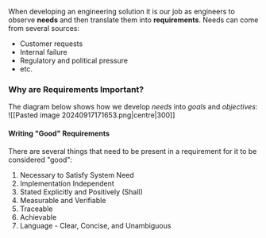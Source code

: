 When developing an engineering solution it is our job as engineers to observe **needs** and then translate them into **requirements**.
Needs can come from several sources:
- Customer requests
- Internal failure
- Regulatory and political pressure
- etc.
### Why are Requirements Important?
The diagram below shows how we develop *needs* into *goals* and *objectives*:
![[Pasted image 20240917171653.png|centre|300]]
#### Writing "Good" Requirements
There are several things that need to be present in a requirement for it to be considered "good":
1) Necessary to Satisfy System Need
2) Implementation Independent
3) Stated Explicitly and Positively (Shall)
4) Measurable and Verifiable
5) Traceable
6) Achievable
7) Language - Clear, Concise, and Unambiguous